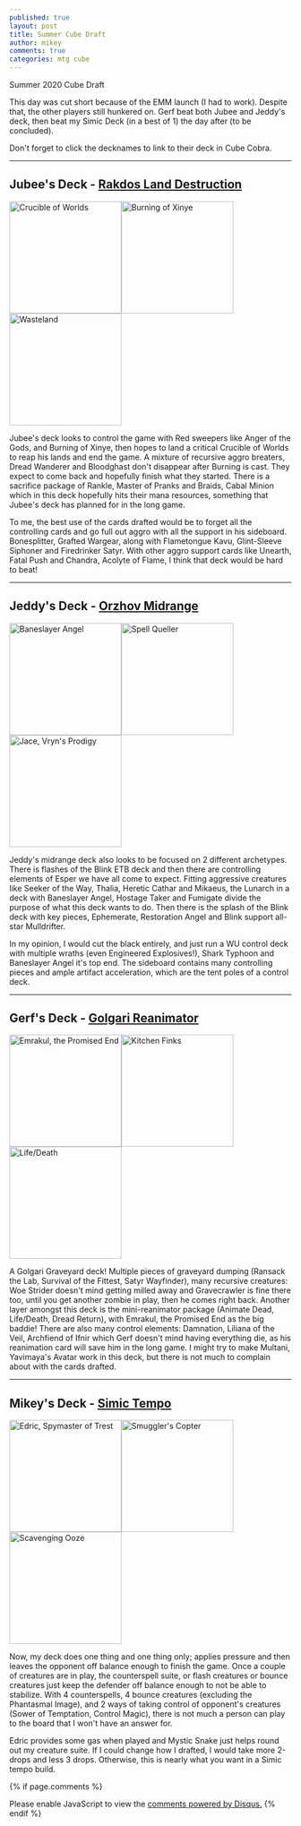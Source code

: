 ```yaml
---
published: true
layout: post
title: Summer Cube Draft
author: mikey
comments: true
categories: mtg cube
---
```


Summer 2020 Cube Draft

This day was cut short because of the EMM launch (I had to work). Despite that, the other players still hunkered on. Gerf beat both Jubee and Jeddy's deck, then beat my Simic Deck (in a best of 1) the day after (to be concluded).

Don't forget to click the decknames to link to their deck in Cube Cobra.

----

## Jubee's Deck - [Rakdos Land Destruction](https://cubecobra.com/cube/deck/5f1543f1415026108ac375fa)

<img src="/images/mtg/5dn-114-crucible-of-worlds.jpg" alt="Crucible of Worlds" width="200"/><img src="/images/mtg/ptk-104-burning-of-xinye.jpg" alt="Burning of Xinye" width="200"/><img src="/images/mtg/tmp-330-wasteland.jpg" alt="Wasteland" width="200"/>

Jubee's deck looks to control the game with Red sweepers like Anger of the Gods, and Burning of Xinye, then hopes to land a critical Crucible of Worlds to reap his lands and end the game. A mixture of recursive aggro breaters, Dread Wanderer and Bloodghast don't disappear after Burning is cast. They expect to come back and hopefully finish what they started. There is a sacrifice package of Rankle, Master of Pranks and Braids, Cabal Minion which in this deck hopefully hits their mana resources, something that Jubee's deck has planned for in the long game.

To me, the best use of the cards drafted would be to forget all the controlling cards and go full out aggro with all the support in his sideboard. Bonesplitter, Grafted Wargear, along with Flametongue Kavu, Glint-Sleeve Siphoner and Firedrinker Satyr. With other aggro support cards like Unearth, Fatal Push and Chandra, Acolyte of Flame, I think that deck would be hard to beat!

----

## Jeddy's Deck - [Orzhov Midrange](https://cubecobra.com/cube/deck/5f153f9240729e103f494220)

<img src="/images/mtg/m10-4-baneslayer-angel.jpg" alt="Baneslayer Angel" width="200"/><img src="/images/mtg/emn-189-spell-queller.jpg" alt="Spell Queller" width="200"/><img src="/images/mtg/ori-60-jace-vryn-s-prodigy.jpg" alt="Jace, Vryn's Prodigy" width="200"/>

Jeddy's midrange deck also looks to be focused on 2 different archetypes. There is flashes of the Blink ETB deck and then there are controlling elements of Esper we have all come to expect. Fitting aggressive creatures like Seeker of the Way, Thalia, Heretic Cathar and Mikaeus, the Lunarch in a deck with Baneslayer Angel, Hostage Taker and Fumigate divide the purpose of what this deck wants to do. Then there is the splash of the Blink deck with key pieces, Ephemerate, Restoration Angel and Blink support all-star Mulldrifter.

In my opinion, I would cut the black entirely, and just run a WU control deck with multiple wraths (even Engineered Explosives!), Shark Typhoon and Baneslayer Angel it's top end. The sideboard contains many controlling pieces and ample artifact acceleration, which are the tent poles of a control deck.

----

## Gerf's Deck - [Golgari Reanimator](https://cubecobra.com/cube/deck/5f1547cf415026108ac3acf9)

<img src="/images/mtg/emn-6-emrakul-the-promised-end.jpg" alt="Emrakul, the Promised End" width="200"/><img src="/images/mtg/shm-229-kitchen-finks.jpg" alt="Kitchen Finks" width="200"/><img src="/images/mtg/ddj-77-life.jpg" alt="Life/Death" width="200"/>

A Golgari Graveyard deck! Multiple pieces of graveyard dumping (Ransack the Lab, Survival of the Fittest, Satyr Wayfinder), many recursive creatures: Woe Strider doesn't mind getting milled away and Gravecrawler is fine there too, until you get another zombie in play, then he comes right back. Another layer amongst this deck is the mini-reanimator package (Animate Dead, Life/Death, Dread Return), with Emrakul, the Promised End as the big baddie! There are also many control elements: Damnation, Liliana of the Veil, Archfiend of Ifnir which Gerf doesn't mind having everything die, as his reanimation card will save him in the long game. I might try to make Multani, Yavimaya's Avatar work in this deck, but there is not much to complain about with the cards drafted.

----

## Mikey's Deck - [Simic Tempo](https://cubecobra.com/cube/deck/5f154af740729e103f49cff1)

<img src="/images/mtg/cmd-196-edric-spymaster-of-trest.jpg" alt="Edric, Spymaster of Trest" width="200"/><img src="/images/mtg/kld-235-smuggler-s-copter.jpg" alt="Smuggler's Copter" width="200"/><img src="/images/mtg/m21-318-scavenging-ooze.jpg" alt="Scavenging Ooze" width="200"/>

Now, my deck does one thing and one thing only; applies pressure and then leaves the opponent off balance enough to finish the game. Once a couple of creatures are in play, the counterspell suite, or flash creatures or bounce creatures just keep the defender off balance enough to not be able to stabilize. With 4 counterspells, 4 bounce creatures (excluding the Phantasmal Image), and 2 ways of taking control of opponent's creatures (Sower of Temptation, Control Magic), there is not much a person can play to the board that I won't have an answer for. 

Edric provides some gas when played and Mystic Snake just helps round out my creature suite. If I could change how I drafted, I would take more 2-drops and less 3 drops. Otherwise, this is nearly what you want in a Simic tempo build.


{% if page.comments %}
<div id="disqus_thread"></div>
<script>

/**
*  RECOMMENDED CONFIGURATION VARIABLES: EDIT AND UNCOMMENT THE SECTION BELOW TO INSERT DYNAMIC VALUES FROM YOUR PLATFORM OR CMS.
*  LEARN WHY DEFINING THESE VARIABLES IS IMPORTANT: https://disqus.com/admin/universalcode/#configuration-variables*/
/*
var disqus_config = function () {
this.page.url = PAGE_URL;  // Replace PAGE_URL with your page's canonical URL variable
this.page.identifier = PAGE_IDENTIFIER; // Replace PAGE_IDENTIFIER with your page's unique identifier variable
};
*/
(function() { // DON'T EDIT BELOW THIS LINE
var d = document, s = d.createElement('script');
s.src = 'https://mikeymischief-github-io.disqus.com/embed.js';
s.setAttribute('data-timestamp', +new Date());
(d.head || d.body).appendChild(s);
})();
</script>
<noscript>Please enable JavaScript to view the <a href="https://disqus.com/?ref_noscript">comments powered by Disqus.</a></noscript>
<script id="dsq-count-scr" src="//mikeymischief-github-io.disqus.com/count.js" async></script>                            
{% endif %}
